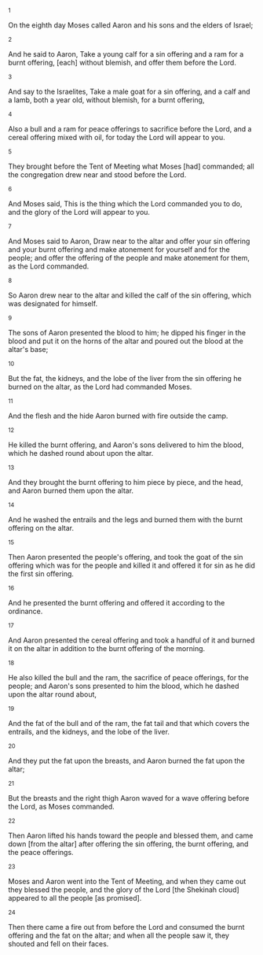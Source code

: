 <sup>1</sup> 

On the eighth day Moses called Aaron and his sons and the elders of Israel; 

<sup>2</sup> 

And he said to Aaron, Take a young calf for a sin offering and a ram for a burnt offering, [each] without blemish, and offer them before the Lord. 

<sup>3</sup> 

And say to the Israelites, Take a male goat for a sin offering, and a calf and a lamb, both a year old, without blemish, for a burnt offering, 

<sup>4</sup> 

Also a bull and a ram for peace offerings to sacrifice before the Lord, and a cereal offering mixed with oil, for today the Lord will appear to you. 

<sup>5</sup> 

They brought before the Tent of Meeting what Moses [had] commanded; all the congregation drew near and stood before the Lord. 

<sup>6</sup> 

And Moses said, This is the thing which the Lord commanded you to do, and the glory of the Lord will appear to you. 

<sup>7</sup> 

And Moses said to Aaron, Draw near to the altar and offer your sin offering and your burnt offering and make atonement for yourself and for the people; and offer the offering of the people and make atonement for them, as the Lord commanded. 

<sup>8</sup> 

So Aaron drew near to the altar and killed the calf of the sin offering, which was designated for himself. 

<sup>9</sup> 

The sons of Aaron presented the blood to him; he dipped his finger in the blood and put it on the horns of the altar and poured out the blood at the altar's base; 

<sup>10</sup> 

But the fat, the kidneys, and the lobe of the liver from the sin offering he burned on the altar, as the Lord had commanded Moses. 

<sup>11</sup> 

And the flesh and the hide Aaron burned with fire outside the camp. 

<sup>12</sup> 

He killed the burnt offering, and Aaron's sons delivered to him the blood, which he dashed round about upon the altar. 

<sup>13</sup> 

And they brought the burnt offering to him piece by piece, and the head, and Aaron burned them upon the altar. 

<sup>14</sup> 

And he washed the entrails and the legs and burned them with the burnt offering on the altar. 

<sup>15</sup> 

Then Aaron presented the people's offering, and took the goat of the sin offering which was for the people and killed it and offered it for sin as he did the first sin offering. 

<sup>16</sup> 

And he presented the burnt offering and offered it according to the ordinance. 

<sup>17</sup> 

And Aaron presented the cereal offering and took a handful of it and burned it on the altar in addition to the burnt offering of the morning. 

<sup>18</sup> 

He also killed the bull and the ram, the sacrifice of peace offerings, for the people; and Aaron's sons presented to him the blood, which he dashed upon the altar round about, 

<sup>19</sup> 

And the fat of the bull and of the ram, the fat tail and that which covers the entrails, and the kidneys, and the lobe of the liver. 

<sup>20</sup> 

And they put the fat upon the breasts, and Aaron burned the fat upon the altar; 

<sup>21</sup> 

But the breasts and the right thigh Aaron waved for a wave offering before the Lord, as Moses commanded. 

<sup>22</sup> 

Then Aaron lifted his hands toward the people and blessed them, and came down [from the altar] after offering the sin offering, the burnt offering, and the peace offerings. 

<sup>23</sup> 

Moses and Aaron went into the Tent of Meeting, and when they came out they blessed the people, and the glory of the Lord [the Shekinah cloud] appeared to all the people [as promised]. 

<sup>24</sup> 

Then there came a fire out from before the Lord and consumed the burnt offering and the fat on the altar; and when all the people saw it, they shouted and fell on their faces.